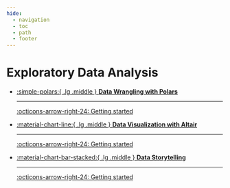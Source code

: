 ```yaml
---
hide:
  - navigation
  - toc
  - path
  - footer
---
```


# Exploratory Data Analysis

<div class="grid cards" markdown>


-   [:simple-polars:{ .lg .middle } __Data Wrangling with Polars__](/eda/polars)

    ---

    [:octicons-arrow-right-24: Getting started](/eda/polars)

-   [:material-chart-line:{ .lg .middle } __Data Visualization with Altair__](/eda/altair)

    ---

    [:octicons-arrow-right-24: Getting started](/eda/altair)

-   [:material-chart-bar-stacked:{ .lg .middle } __Data Storytelling__](/eda/data_storytelling)

    ---

    [:octicons-arrow-right-24: Getting started](/eda/data_storytelling)

</div>